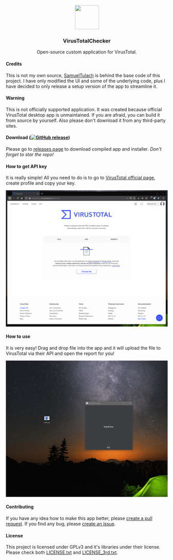 <div><p align="center"><img src="https://github.com/JaredWestley/VirusTotalChecker/blob/main/VTuploader/uploader/icon.ico" width="75" height="75" /></p><h3 align="center">VirusTotalChecker</h3></div>
<p align="center">Open-source custom application for VirusTotal.</p>
<p align="center">
</p>

#### Credits
This is not my own source, [SamuelTulach](https://github.com/SamuelTulach/VirusTotalUploader) is behind the base code of this project. I have only modified the UI and some of the underlying code, plus I have decided to only release a setup version of the app to streamline it.

#### Warning
This is not officially supported application. It was created because official VirusTotal desktop app is unmaintained. If you are afraid, you can build it from source by yourself. Also please don't download it from any third-party sites.

#### Download (<a href="https://dotnet.microsoft.com/download/dotnet-framework/thank-you/net48-web-installer"><img alt="GitHub release" src="https://img.shields.io/badge/Requires-.NET%20Framework%204.8%20(or later)-blue"></a>)
Please go to [releases page](https://github.com/JaredWestley/VirusTotalChecker/releases) to download compiled app and installer. *Don't forget to star the repo!*

#### How to get API key
It is really simple! All you need to do is to go to [VirusTotal official page](https://www.virustotal.com/), create profile and copy your key.

<img src="assets/1.gif" />

#### How to use
It is very easy! Drag and drop file into the app and it will upload the file to VirusTotal via their API and open the report for you!

<img src="assets/2.gif" />

#### Contributing
If you have any idea how to make this app better, please [create a pull request](https://github.com/JaredWestley/VirusTotalChecker/compare). If you find any bug, please [create an issue](https://github.com/JaredWestley/VirusTotalChecker/issues/new).

#### License
This project is licensed under GPLv3 and it's libraries under their license. Please check both [LICENSE.txt](LICENSE.txt) and [LICENSE_3rd.txt](LICENSE_3rd.txt).
